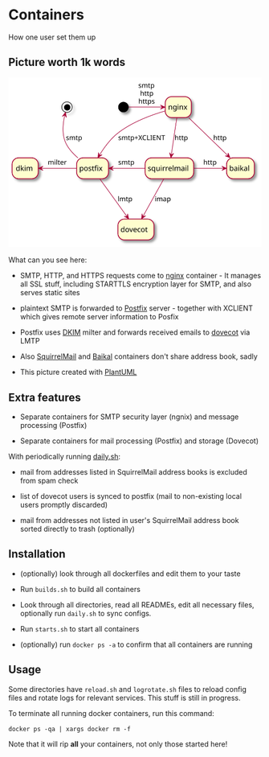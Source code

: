 Containers
==========

How one user set them up

Picture worth 1k words
----------------------

![containers overview](containers.svg)

What can you see here:

* SMTP, HTTP, and HTTPS requests come to [nginx][] container - It manages all SSL stuff, including STARTTLS encryption layer for SMTP, and also serves static sites

* plaintext SMTP is forwarded to [Postfix][] server - together with XCLIENT which gives remote server information to Posfix

* Postfix uses [DKIM][] milter and forwards received emails to [dovecot][] via LMTP

* Also [SquirrelMail][] and [Baikal][] containers don't share address book, sadly

* This picture created with [PlantUML][p1]

[nginx]: nginx.cont/README.md
[Postfix]: postfix.cont/README.md
[dovecot]: dovecot.cont/README.md
[DKIM]: dkim.cont/README.md
[SquirrelMail]: squirrelmail.cont/README.md
[Baikal]: baikal.cont/README.md
[p1]: http://www.plantuml.com/plantuml/uml/NP2nIWGn48RxUOgfbHJNBaSu40j1h2m4jOYNqHjk9hicitA-lNXht5oQGFx_-oPXTiL2jba53Xm9IIVxnaXbdtao7XF0yzKhEe_fWzDfmA8slQI3rRC050j6E8t5tla4PmwTypLPdEkdc_kxsuV7Itg3sosbw3ty1UZcrTmiQdqX7bbNJfm_9mCgYr7-fyOlse-sWixNR41fnfNFcNCcqS02xGMTzB_l-dOaQ-XhZs-1Zq46_DrGiv46gsLjUsb7ASugFm00


Extra features
--------------

* Separate containers for SMTP security layer (ngnix) and message processing (Postfix)

* Separate containers for mail processing (Postfix) and storage (Dovecot)

With periodically running [daily.sh](daily.sh):

* mail from addresses listed in SquirrelMail address books is excluded from spam check

* list of dovecot users is synced to postfix (mail to non-existing local users promptly discarded)

* mail from addresses not listed in user's SquirrelMail address book sorted directly to trash (optionally)


Installation
------------

* (optionally) look through all dockerfiles and edit them to your taste

* Run `builds.sh` to build all containers

* Look through all directories, read all READMEs, edit all necessary files,
optionally run `daily.sh` to sync configs.

* Run `starts.sh` to start all containers

* (optionally) run `docker ps -a` to confirm that all containers are running

Usage
-----

Some directories have `reload.sh` and `logrotate.sh` files to reload config files and rotate logs for relevant services.
This stuff is still in progress.

To terminate all running docker containers, run this command:

	docker ps -qa | xargs docker rm -f

Note that it will rip **all** your containers, not only those started here!
